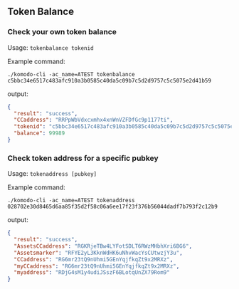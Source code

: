 ## Token Balance

### Check your own token balance

Usage: `tokenbalance tokenid`

Example command:
```shell
./komodo-cli -ac_name=ATEST tokenbalance c5bbc34e6517c483afc910a3b0585c40da5c09b7c5d2d9757c5c5075e2d41b59
```
output:
```JSON
{
  "result": "success",
  "CCaddress": "RRPpWbVdxcxmhx4xnWnVZFDfGc9p1177ti",
  "tokenid": "c5bbc34e6517c483afc910a3b0585c40da5c09b7c5d2d9757c5c5075e2d41b59",
  "balance": 99989
}
```

### Check token address for a specific pubkey

Usage: `tokenaddress [pubkey]`

Example command:
```shell
./komodo-cli -ac_name=ATEST tokenaddress 028702e30d8465d6aa85f35d2f58c06a6ee17f23f376b56044dadf7b793f2c12b9
```
output:
```JSON
{
  "result": "success",
  "AssetsCCaddress": "RGKRjeTBw4LYFotSDLT6RWzMHbhXri6BG6",
  "Assetsmarker": "RFYE2yL3KknWdHK6uNhvWacYsCUtwzjY3u",
  "CCaddress": "RG6mr23tQ9nUhmi5GEnYqjfkqZt9x2MRXz",
  "myCCaddress": "RG6mr23tQ9nUhmi5GEnYqjfkqZt9x2MRXz",
  "myaddress": "RDjG4sM1y4udiJSszF6BLotqUnZX79Rom9"
}

```

